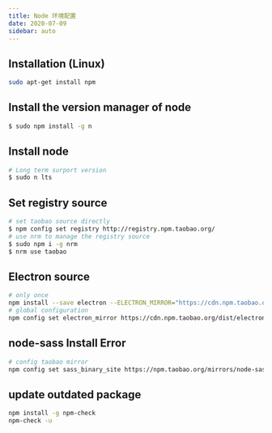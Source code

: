 ```yaml
---
title: Node 环境配置
date: 2020-07-09
sidebar: auto
---
```


## Installation (Linux)
```bash
sudo apt-get install npm
```

## Install the version manager of node
```bash
$ sudo npm install -g n
```

## Install node
```bash
# Long term surport version
$ sudo n lts 
```

## Set registry source
``` bash
# set taobao source directly
$ npm config set registry http://registry.npm.taobao.org/
# use nrm to manage the registry source
$ sudo npm i -g nrm
$ nrm use taobao
```

## Electron source
```bash
# only once
npm install --save electron --ELECTRON_MIRROR="https://cdn.npm.taobao.org/dist/electron/"
# global configuration
npm config set electron_mirror https://cdn.npm.taobao.org/dist/electron/
```

## node-sass Install Error
```bash
# config taobao mirror
npm config set sass_binary_site https://npm.taobao.org/mirrors/node-sass/
```

## update outdated package
```bash
npm install -g npm-check
npm-check -u
```